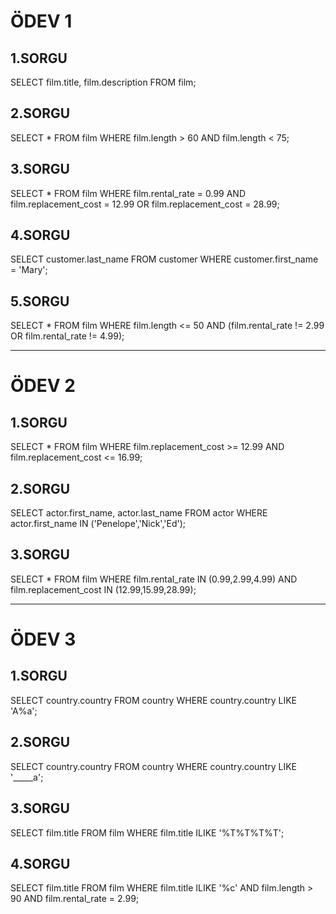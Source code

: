 # ÖDEV 1
## 1.SORGU

SELECT film.title, film.description FROM film;

## 2.SORGU

SELECT * FROM film
WHERE film.length > 60 AND film.length < 75;

## 3.SORGU

SELECT * FROM film
WHERE film.rental_rate = 0.99 AND film.replacement_cost = 12.99 OR film.replacement_cost = 28.99;

## 4.SORGU

SELECT customer.last_name FROM customer
WHERE customer.first_name = 'Mary';

## 5.SORGU

SELECT * FROM film
WHERE film.length <= 50 AND (film.rental_rate != 2.99 OR film.rental_rate != 4.99);

---------------------------------------------------------------------------------------
# ÖDEV 2
## 1.SORGU

SELECT * FROM film
WHERE film.replacement_cost >= 12.99 AND film.replacement_cost <= 16.99;

## 2.SORGU

SELECT actor.first_name, actor.last_name FROM actor
WHERE actor.first_name IN ('Penelope','Nick','Ed');

## 3.SORGU

SELECT * FROM film
WHERE film.rental_rate IN (0.99,2.99,4.99) AND film.replacement_cost IN (12.99,15.99,28.99);

---------------------------------------------------------------------------------------
# ÖDEV 3 
## 1.SORGU

SELECT country.country FROM country
WHERE country.country LIKE 'A%a';

## 2.SORGU

SELECT country.country FROM country
WHERE country.country LIKE '_____a';

## 3.SORGU

SELECT film.title FROM film
WHERE film.title ILIKE '%T%T%T%T';

## 4.SORGU

SELECT film.title FROM film
WHERE film.title ILIKE '%c' AND film.length > 90 AND film.rental_rate = 2.99;
